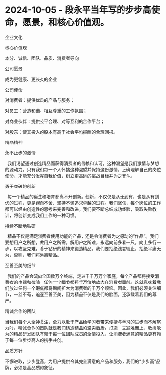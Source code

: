 # 2024-10-05 - 段永平当年写的步步高使命，愿景，和核心价值观。

企业文化

核心价值观

本分、诚信、团队、品质、消费者导向

公司愿景

成为更健康、更长久的企业

公司使命

对消费者：提供优质的产品与服务；

对员工：营造和谐、相互尊重的工作氛围；

对商业伙伴：提供公平合理、对等互利的合作平台；

对股东：使其投入的股本有高于社会平均报酬的合理回报。

精品精神

永不止步的激情

  我们渴望通过创造精品而获得消费者的信赖和认可，这种渴望是我们激情与梦想的源动力。只有我们每一个人怀揣这种渴望并保持这份激情，正确理解自己的岗位使命，才能充分发挥自我价值，树立更高远的挑战目标并为之奋斗。

勇于突破的创新

  每一个精品的诞生和培育都离不开创新。创新，不仅仅是从无到有，也是从有到优的过程，更是锲而不舍、坚持不懈追求卓越的过程。我们坚信，每个岗位的工作都可以经由创造性的思考来完善和改进，我们要不断总结成功经验，吸取失败教训，将创新变成我们工作的一种习惯。

持续不断地钻研

  精品不仅是满足消费者使用功能的产品，还是令消费者为之感动的“作品”。我们要想用户之所想，做用户之所需，解用户之所难，永远向前多看一尺，向上多行一步，以攻坚克难，善于钻研的精神来锻造精品。我们要拒绝浅尝辄止，拒绝平庸无为，否则，我们将远离精品。

至善至美的细节

  我们的产品会流向全国数万个终端，走进千千万万个家庭，每个产品都将接受消费者的审视和检验，任何一个细节都将千万倍地放大在消费者面前。这就意味着我们放过任何一个瑕疵都将瞬间扩大为消费者的千万个烦恼。因此，我们必须关注细节，一丝不苟，追逐至善至美，因为精品不仅是我们的脸面，还承载着我们的尊严。

精诚合作的团队

当我们每个人全神贯注，全力以赴于产品给学习者带来便捷与学习的进步而不解努力时，精诚合作的团队就是我们铸造精品的坚实后盾。打造一支迎难而上、敢拼敢为的精品研发团队有赖于每一位团队成员的全情投入，让消费者满意的精品更有赖于每一位步步高人的携手共创。

品质方针

不懈进取，步步登高，为用户提供令其完全满意的产品和服务，我们的“步步高”品牌，必须是高品质的象征。